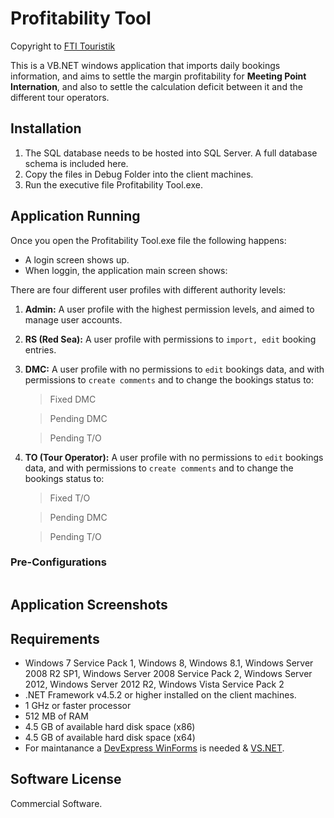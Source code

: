 # Profitability Tool
Copyright to [FTI Touristik](http://www.fti.de/)

This is a VB.NET windows application that imports daily bookings information, and aims to settle the margin profitability for **Meeting Point Internation**, and also to settle the calculation deficit between it and the different tour operators.

## Installation
1. The SQL database needs to be hosted into SQL Server. A full database schema is included here.
2. Copy the files in Debug Folder into the client machines.
3. Run the executive file Profitability Tool.exe.

## Application Running

Once you open the Profitability Tool.exe file the following happens:

- A login screen shows up.
- When loggin, the application main screen shows:

There are four different user profiles with different authority levels:
1. **Admin:** A user profile with the highest permission levels, and aimed to manage user accounts.
2. **RS (Red Sea):** A user profile with permissions to ```import, edit``` booking entries.
3. **DMC:** A user profile with no permissions to ```edit``` bookings data, and with permissions to ```create comments``` and to change the bookings status to:

    > Fixed DMC 

    > Pending DMC

    > Pending T/O
4. **TO (Tour Operator):** A user profile with no permissions to ```edit``` bookings data, and with permissions to ```create comments``` and to change the bookings status to:

    > Fixed T/O

    > Pending DMC

    > Pending T/O

### Pre-Configurations
```

```

## Application Screenshots

## Requirements
- Windows 7 Service Pack 1, Windows 8, Windows 8.1, Windows Server 2008 R2 SP1, Windows Server 2008 Service Pack 2, Windows Server 2012, Windows Server 2012 R2, Windows Vista Service Pack 2
- .NET Framework v4.5.2 or higher installed on the client machines.
- 1 GHz or faster processor
- 512 MB of RAM
- 4.5 GB of available hard disk space (x86)
- 4.5 GB of available hard disk space (x64)
- For maintanance a [DevExpress WinForms](https://www.devexpress.com/products/net/controls/winforms/) is needed & [VS.NET](https://visualstudio.microsoft.com/vs/).

## Software License
Commercial Software.